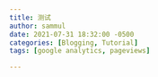 ```yaml
---
title: 测试
author: sammul
date: 2021-07-31 18:32:00 -0500
categories: [Blogging, Tutorial]
tags: [google analytics, pageviews]

---
```


